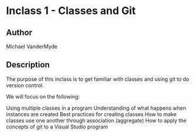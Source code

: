 # Inclass 1 - Classes and Git

## Author

Michael VanderMyde

## Description

The purpose of this inclass is to get familiar with classes and using git to do version control.

We will focus on the following:

Using multiple classes in a program
Understanding of what happens when instances are created
Best practices for creating classes
How to make classes use one another through association (aggregate)
How to apply the concepts of git to a Visual Studio program
